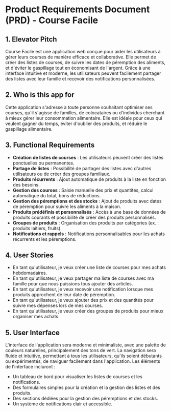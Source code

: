 # Product Requirements Document (PRD) - Course Facile

## 1. Elevator Pitch
Course Facile est une application web conçue pour aider les utilisateurs à gérer leurs courses de manière efficace et collaborative. Elle permet de créer des listes de courses, de suivre les dates de péremption des aliments, et d'éviter le gaspillage tout en économisant de l'argent. Grâce à une interface intuitive et moderne, les utilisateurs peuvent facilement partager des listes avec leur famille et recevoir des notifications personnalisées.

## 2. Who is this app for
Cette application s'adresse à toute personne souhaitant optimiser ses courses, qu'il s'agisse de familles, de colocataires ou d'individus cherchant à mieux gérer leur consommation alimentaire. Elle est idéale pour ceux qui veulent gagner du temps, éviter d'oublier des produits, et réduire le gaspillage alimentaire.

## 3. Functional Requirements
- **Création de listes de courses** : Les utilisateurs peuvent créer des listes ponctuelles ou permanentes.
- **Partage de listes** : Possibilité de partager des listes avec d'autres utilisateurs ou de créer des groupes familiaux.
- **Produits récurrents** : Ajout automatique de produits à la liste en fonction des besoins.
- **Gestion des courses** : Saisie manuelle des prix et quantités, calcul automatique du total, bons de réductions.
- **Gestion des péremptions et des stocks** : Ajout de produits avec dates de péremption pour suivre les aliments à la maison.
- **Produits prédéfinis et personnalisés** : Accès à une base de données de produits courants et possibilité de créer des produits personnalisés.
- **Groupes de produits** : Organisation des produits par catégories (ex. : produits laitiers, fruits).
- **Notifications et rappels** : Notifications personnalisables pour les achats récurrents et les péremptions.

## 4. User Stories
- En tant qu'utilisateur, je veux créer une liste de courses pour mes achats hebdomadaires.
- En tant qu'utilisateur, je veux partager ma liste de courses avec ma famille pour que nous puissions tous ajouter des articles.
- En tant qu'utilisateur, je veux recevoir une notification lorsque mes produits approchent de leur date de péremption.
- En tant qu'utilisateur, je veux ajouter des prix et des quantités pour suivre mes dépenses lors de mes courses.
- En tant qu'utilisateur, je veux créer des groupes de produits pour mieux organiser mes achats.

## 5. User Interface
L'interface de l'application sera moderne et minimaliste, avec une palette de couleurs naturelles, principalement des tons de vert. La navigation sera fluide et intuitive, permettant à tous les utilisateurs, qu'ils soient débutants ou expérimentés, de naviguer facilement dans l'application. Les éléments de l'interface incluront :
- Un tableau de bord pour visualiser les listes de courses et les notifications.
- Des formulaires simples pour la création et la gestion des listes et des produits.
- Des sections dédiées pour la gestion des péremptions et des stocks.
- Un système de notifications clair et accessible.
